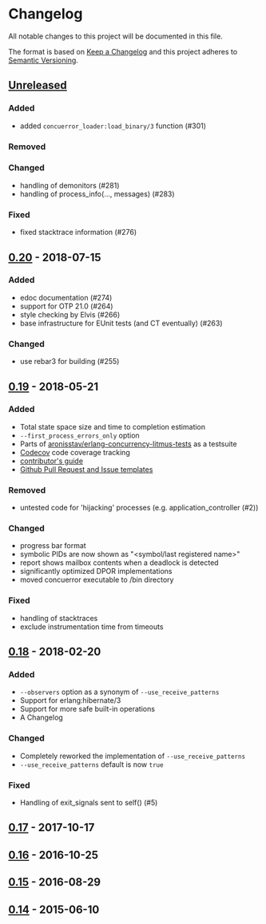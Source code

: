 # Changelog

All notable changes to this project will be documented in this file.

The format is based on [Keep a Changelog](http://keepachangelog.com/en/1.0.0/)
and this project adheres to [Semantic Versioning](http://semver.org/spec/v2.0.0.html).


## [Unreleased](https://github.com/parapluu/Concuerror/tree/master)

### Added
- added `concuerror_loader:load_binary/3` function (#301)

### Removed

### Changed
- handling of demonitors (#281)
- handling of process_info(..., messages) (#283)

### Fixed
- fixed stacktrace information (#276)

## [0.20](https://github.com/parapluu/Concuerror/releases/tag/0.20) - 2018-07-15

### Added
- edoc documentation (#274)
- support for OTP 21.0 (#264)
- style checking by Elvis (#266)
- base infrastructure for EUnit tests (and CT eventually) (#263)

### Changed
- use rebar3 for building (#255)


## [0.19](https://github.com/parapluu/Concuerror/releases/tag/0.19) - 2018-05-21

### Added
- Total state space size and time to completion estimation
- `--first_process_errors_only` option
- Parts of [aronisstav/erlang-concurrency-litmus-tests](https://github.com/aronisstav/erlang-concurrency-litmus-tests) as a testsuite
- [Codecov](https://codecov.io/github/parapluu/Concuerror) code coverage tracking
- [contributor's guide](./CONTRIBUTING.md)
- [Github Pull Request and Issue templates](./.github/)

### Removed
- untested code for 'hijacking' processes (e.g. application_controller (#2))

### Changed
- progress bar format
- symbolic PIDs are now shown as "<symbol/last registered name>"
- report shows mailbox contents when a deadlock is detected
- significantly optimized DPOR implementations
- moved concuerror executable to /bin directory

### Fixed
- handling of stacktraces
- exclude instrumentation time from timeouts


## [0.18](https://github.com/parapluu/Concuerror/releases/tag/0.18) - 2018-02-20

### Added
- `--observers` option as a synonym of `--use_receive_patterns`
- Support for erlang:hibernate/3
- Support for more safe built-in operations
- A Changelog

### Changed
- Completely reworked the implementation of `--use_receive_patterns`
- `--use_receive_patterns` default is now `true`

### Fixed
- Handling of exit_signals sent to self() (#5)


## [0.17](https://github.com/parapluu/Concuerror/releases/tag/0.17) - 2017-10-17


## [0.16](https://github.com/parapluu/Concuerror/releases/tag/0.16) - 2016-10-25


## [0.15](https://github.com/parapluu/Concuerror/releases/tag/0.15) - 2016-08-29


## [0.14](https://github.com/parapluu/Concuerror/releases/tag/0.14) - 2015-06-10
